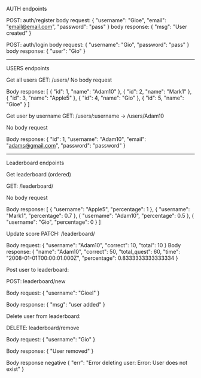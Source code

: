 AUTH endpoints


POST: auth/register 
body request:
{
  "username": "Gioe",
  "email": "email@email.com",
  "password": "pass"
}
body response:
{
  "msg": "User created"
}


POST: auth/login
body request:
{
  "username": "Gio",
  "password": "pass"
}
body response:
{
  "user": "Gio"
}




-------

USERS endpoints

Get all users
GET: /users/ 
No body request

Body response:
[
  {
    "id": 1,
    "name": "Adam10"
  },
  {
    "id": 2,
    "name": "Mark1"
  },
  {
    "id": 3,
    "name": "Apple5"
  },
  {
    "id": 4,
    "name": "Gio"
  },
  {
    "id": 5,
    "name": "Gioe"
  }
]


Get user by username
GET:  /users/:username -> /users/Adam10

No body request

Body response:
{
  "id": 1,
  "username": "Adam10",
  "email": "adams@gmail.com",
  "password": "password"
}




----------

Leaderboard endpoints

Get leaderboard (ordered) 

GET: /leaderboard/

No body request

Body response:
[
  {
    "username": "Apple5",
    "percentage": 1
  },
  {
    "username": "Mark1",
    "percentage": 0.7
  },
  {
    "username": "Adam10",
    "percentage": 0.5
  },
  {
    "username": "Gio",
    "percentage": 0
  }
]


Update score
PATCH: /leaderboard/


Body request: 
{
  "username": "Adam10",
  "correct": 10,
  "total": 10
}
Body response:
{
  "name": "Adam10",
  "correct": 50,
  "total_quest": 60,
  "time": "2008-01-01T00:00:01.000Z",
  "percentage": 0.8333333333333334
}



Post user to leaderboard:

POST: leaderboard/new

Body request:
{
	"username": "Gioel"
}

Body response:
{
  "msg": "user added"
}




Delete  user from leaderboard:

DELETE: leaderboard/remove

Body request:
{
	"username": "Gio"
}

Body response:
{
	"User removed"
}


Body response negative
{
  "err": "Error deleting user: Error: User does not exist"
}









